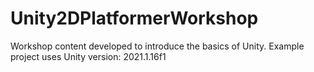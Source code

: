 # Unity2DPlatformerWorkshop
 Workshop content developed to introduce the basics of Unity. Example project uses Unity version: 2021.1.16f1

